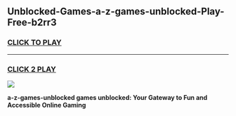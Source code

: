 
## Unblocked-Games-a-z-games-unblocked-Play-Free-b2rr3
<h3>
<a href="https://premium76.site?title=a-z-games-unblocked&ref=20A">CLICK TO PLAY</a></h3>
<hr>

<h3>
<a href="https://premium76.site?title=a-z-games-unblocked&ref=20A">CLICK 2 PLAY</a>
  
</h3>

<a href="https://premium76.site?title=a-z-games-unblocked&ref=20A"><img src="https://clearcache.store/games.png"></a>


**a-z-games-unblocked games unblocked: Your Gateway to Fun and Accessible Online Gaming**
